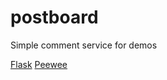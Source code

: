 # postboard
Simple comment service for demos

[Flask](http://flask.pocoo.org/)
[Peewee](http://docs.peewee-orm.com/en/latest/)
